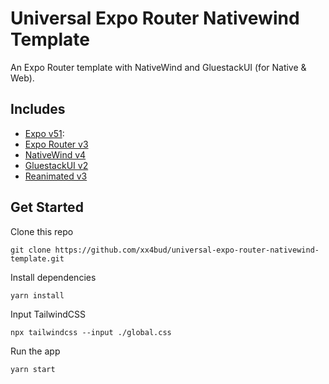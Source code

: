 # Universal Expo Router Nativewind Template

An Expo Router template with NativeWind and GluestackUI (for Native & Web).

## Includes

- [Expo v51](https://docs.expo.dev/):
- [Expo Router v3](https://docs.expo.dev/router/introduction/)
- [NativeWind v4](https://www.nativewind.dev/v4/overview/)
- [GluestackUI v2](https://www.gluestack.io/)
- [Reanimated v3](https://docs.swmansion.com/react-native-reanimated/)

## Get Started

Clone this repo

```
git clone https://github.com/xx4bud/universal-expo-router-nativewind-template.git
```

Install dependencies

```
yarn install
```

Input TailwindCSS

```
npx tailwindcss --input ./global.css
```

Run the app

```
yarn start
```
